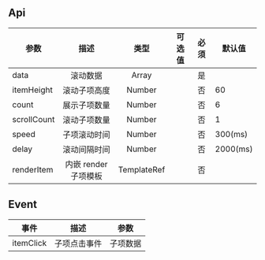 ## Api

| 参数        |         描述         |    类型     | 可选值 | 必须 | 默认值   |
| ----------- | :------------------: | :---------: | :----: | :--: | -------- |
| data        |       滚动数据       |    Array    |        |  是  |          |
| itemHeight  |     滚动子项高度     |   Number    |        |  否  | 60       |
| count       |     展示子项数量     |   Number    |        |  否  | 6        |
| scrollCount |     滚动子项数量     |   Number    |        |  否  | 1        |
| speed       |     子项滚动时间     |   Number    |        |  否  | 300(ms)  |
| delay       |     滚动间隔时间     |   Number    |        |  否  | 2000(ms) |
| renderItem  | 内嵌 render 子项模板 | TemplateRef |        |  否  |          |

## Event

| 事件      |     描述     |   参数   |
| --------- | :----------: | :------: |
| itemClick | 子项点击事件 | 子项数据 |
